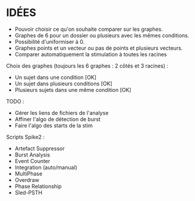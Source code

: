 # IDÉES
- Pouvoir choisir ce qu'on souhaite comparer sur les graphes.
- Graphes de 6 pour un dossier ou plusieurs avec les mêmes conditions.
- Possibilité d'uniformiser à 0.
- Graphes points et un vecteur ou pas de points et plusieurs vecteurs.
- Comparer automatiquement la stimulation à toutes les racines

Choix des graphes (toujours les 6 graphes : 2 côtés et 3 racines) :
- Un sujet dans une condition [OK]
- Un sujet dans plusieurs conditions [OK]
- Plusieurs sujets dans une même condition [OK]

TODO :
- Gérer les liens de fichiers de l'analyse
- Affiner l'algo de détection de burst
- Faire l'algo des starts de la stim

Scripts Spike2 :
- Artefact Suppressor
- Burst Analysis
- Event Counter
- Integration (auto/manual)
- MultiPhase
- Overdraw
- Phase Relationship
- Sled-PSTH